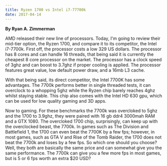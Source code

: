 ```yaml
---
title: Ryzen 1700 vs Intel i7-77700k
date: 2017-04-14
---
```

<p><b>By Ryan A. Zimmerman</b></p>
<p>AMD released their new line of processors. Today, I'm going to review their mid-tier option, the Ryzen 1700, and compare it to its competitor, the Intel i7-7700k. First off, the processor costs a low 329 US dollars. The processor has 8 cores and can handle 16 threads, that being said it is currently the cheapest 8 core processor on the market. The processor has a clock speed of 3ghz and can boost to 3.7ghz if proper cooling is applied. The processor features great value, low default power draw, and a 16mb L3 cache.</p>
<p>With that being said, its direct competitor, the Intel 7700K has some advantages. The 7700k performs better in single threaded tests, it can overclock to a whopping 5ghz while the Ryzen chip barely reaches 4ghz whilst staying stable. This chip also comes with the Intel HD 630 gpu, which can be used for low quality gaming and 3D apps.</p>
<p>Now to gaming. For these benchmarks the 7700k was overcloked to 5ghz and the 1700 to 3.9ghz, they were paired with 16 gb ddr4 3000mah RAM and a GTX 1080. The overcloked 1700 chip, surprisingly, can keep up with the overclocked beast, the 7700k. In games such as The Division and Battlefield 1, the 1700 can even beat the 7700K by a few fps; however, in most games, such as GTA V and Rise of the Tomb Raider, the 1700 does not beat the 7700k and loses by a few fps. So which one should you choose? Well, they both are basically the same price and can somewhat give you the same performance. The 7700k can give you a few more fps in most games, but is 5 or 6 fps worth an extra $20 USD?</p>
